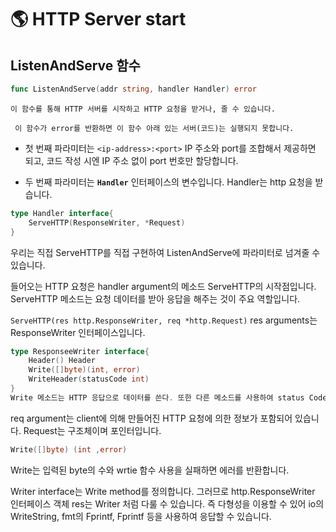 # 🌎 HTTP Server start

## ListenAndServe 함수

```go
func ListenAndServe(addr string, handler Handler) error
```
`` 이 함수를 통해 HTTP 서버를 시작하고 HTTP 요청을 받거나, 줄 수 있습니다. ``

`` 이 함수가 error를 반환하면 이 함수 아래 있는 서버(코드)는 실행되지 못합니다.``

- 첫 번째 파라미터는 ``<ip-address>:<port>`` IP 주소와 port를 조합해서 제공하면 되고, 코드 작성 시엔 IP 주소 없이 port 번호만 할당합니다.

- 두 번째 파라미터는 __``Handler``__ 인터페이스의 변수입니다. Handler는 http 요청을 받습니다.

```go
type Handler interface{
    ServeHTTP(ResponseWriter, *Request)
}
```
우리는 직접 ServeHTTP를 직접 구현하여 ListenAndServe에 파라미터로 넘겨줄 수 있습니다.

들어오는 HTTP 요청은 handler argument의 메소드 ServeHTTP의 시작점입니다. ServeHTTP 메소드는 요청 데이터를 받아 응답을 해주는 것이 주요 역할입니다.

``ServeHTTP(res http.ResponseWriter, req *http.Request)``
res arguments는 ResponseWriter 인터페이스입니다.

```go
type ResponseeWriter interface{
    Header() Header
    Write([]byte)(int, error)
    WriteHeader(statusCode int)
}
Write 메소드는 HTTP 응답으로 데이터를 쓴다. 또한 다른 메소드를 사용하여 status Code와 response headers를 넣을 수 있다.
```

req argument는 client에 의해 만들어진 HTTP 요청에 의한 정보가 포함되어 있습니다. Request는 구조체이며 포인터입니다.

```go
Write([]byte) (int ,error)
```
Write는 입력된 byte의 수와 wrtie 함수 사용을 실패하면 에러를 반환합니다.

Writer interface는 Write method를 정의합니다. 그러므로 http.ResponseWriter 인터페이스 객체 res는 Writer 처럼 다룰 수 있습니다. 즉 다형성을 이용할 수 있어 io의 WriteString, fmt의 Fprintf, Fprintf 등을 사용하여 응답할 수 있습니다.


